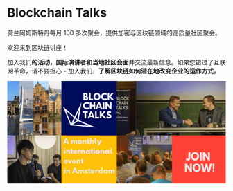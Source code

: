 # 

# Blockchain Talks

荷兰阿姆斯特丹每月 100 多次聚会，提供加密与区块链领域的高质量社区聚会。

欢迎来到区块链讲座！

加入我们**的活动，国际演讲者和当地社区会面**并交流最新信息。如果您错过了互联网革命，请不要担心 - 加入我们，**了解区块链如何潜在地改变企业的运作方式。**

![44](44.png)

